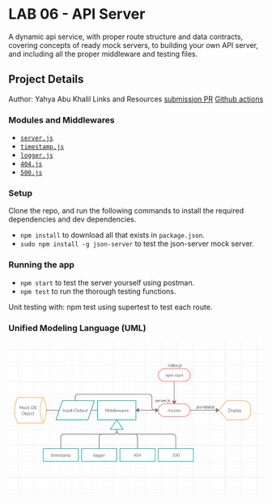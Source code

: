 # LAB 06 - API Server
A dynamic api service, with proper route structure and data contracts, covering concepts of ready mock servers, to building your own API server, and including all the proper middleware and testing files.

## Project Details
Author: Yahya Abu Khalil
Links and Resources
[submission PR](https://github.com/AbuKhalil95/api-server/1)
[Github actions](https://github.com/AbuKhalil95/api-server)

### Modules and Middlewares
- [`server.js`](lib/server.js)
- [`timestamp.js`](lib//middleware/timestamp.js)
- [`logger.js`](lib//middleware/logger.js)
- [`404.js`](lib//middleware/404.js)
- [`500.js`](lib//middleware/500.js)

### Setup
Clone the repo, and run the following commands to install the required dependencies and dev dependencies. 
- `npm install` to download all that exists in `package.json`.
- `sudo npm install -g json-server` to test the json-server mock server.

### Running the app
- `npm start` to test the server yourself using postman.
- `npm test` to run the thorough testing functions.
  
Unit testing with: npm test using supertest to test each route. 

### Unified Modeling Language (UML)
![UML image](resources/uml-api-server.PNG)

